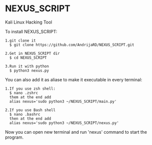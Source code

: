 # NEXUS_SCRIPT
Kali Linux Hacking Tool

To install NEXUS_SCRIPT:

    1.git clone it
      $ git clone https://github.com/AndrijaRD/NEXUS_SCRIPT.git

    2.Get in NEXUS_SCRIPT dir
      $ cd NEXUS_SCRIPT

    3.Run it with python
      $ python3 nexus.py

You can also add it as aliase to make it executable in every terminal:

    1.If you use zsh shell:
      $ nano .zshrc
      them at the end add
      alias nexus='sudo python3 ~/NEXUS_SCRIPT/main.py'

    2.If you use Bash shell
      $ nano .bashrc
      then at the end add
      alias nexus='sudo python3 ~/NEXUS_SCRIPT/nexus.py'

Now you can open new terminal and run 'nexus' command to start the program.
